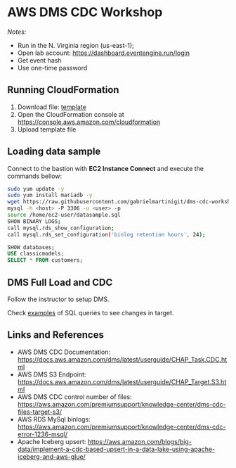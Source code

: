 # AWS DMS CDC Workshop

_Notes:_

- Run in the N. Virginia region (us-east-1);
- Open lab account: https://dashboard.eventengine.run/login
- Get event hash
- Use one-time password

## Running CloudFormation

1. Download file: [template](./iac/cdc_rds_s3.yaml)
2. Open the CloudFormation console at https://console.aws.amazon.com/cloudformation
3. Upload template file

## Loading data sample

Connect to the bastion with **EC2 Instance Connect** and execute the commands bellow:

```bash
sudo yum update -y
sudo yum install mariadb -y
wget https://raw.githubusercontent.com/gabrielmartinigit/dms-cdc-workshop/main/sql/datasample.sql
mysql -h <host> -P 3306 -u <user> -p
source /home/ec2-user/datasample.sql
SHOW BINARY LOGS;
call mysql.rds_show_configuration;
call mysql.rds_set_configuration('binlog retention hours', 24);
```

```sql
SHOW databases;
USE classicmodels;
SELECT * FROM customers;
```

## DMS Full Load and CDC

Follow the instructor to setup DMS.

Check [examples](./sql/examples.sql) of SQL queries to see changes in target.

## Links and References

- AWS DMS CDC Documentation: https://docs.aws.amazon.com/dms/latest/userguide/CHAP_Task.CDC.html
- AWS DMS S3 Endpoint: https://docs.aws.amazon.com/dms/latest/userguide/CHAP_Target.S3.html
- AWS DMS CDC control number of files: https://aws.amazon.com/premiumsupport/knowledge-center/dms-cdc-files-target-s3/
- AWS RDS MySql binlogs: https://aws.amazon.com/premiumsupport/knowledge-center/dms-cdc-error-1236-msql/
- Apache Iceberg upsert: https://aws.amazon.com/blogs/big-data/implement-a-cdc-based-upsert-in-a-data-lake-using-apache-iceberg-and-aws-glue/
